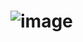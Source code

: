 # ![image](https://github.com/aqwo6333/DS2_Kruskal_MST/assets/130898021/19c2718b-2736-4427-bdb3-085a0c5c7c3d)
